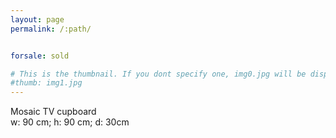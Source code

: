 ```yaml
---
layout: page
permalink: /:path/


forsale: sold

# This is the thumbnail. If you dont specify one, img0.jpg will be displayed
#thumb: img1.jpg
---
```

<div>
Mosaic TV cupboard
</div>
<div class="dim">w: 90 cm; h: 90 cm; d: 30cm</div>
